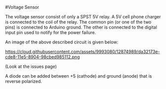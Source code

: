#Voltage Sensor

The voltage sensor consist of only a SPST 5V relay. 
A 5V cell phone charger is connected to the coil of the relay. The common pin (or one of the two pins) is connected to Arduino ground.
The other is connected to the digital input pin used to notify for the power failure.

An image of the above described circuit is given below:

https://cloud.githubusercontent.com/assets/9993080/12874989/da32173e-cde8-11e5-8904-98cbed985112.png

(Look at the issues page)

A diode can be added between +5 (cathode) and ground (anode) that is reverse polarized.

